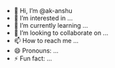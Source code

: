 - 👋 Hi, I’m @ak-anshu
- 👀 I’m interested in ...
- 🌱 I’m currently learning ...
- 💞️ I’m looking to collaborate on ...
- 📫 How to reach me ...
- 😄 Pronouns: ...
- ⚡ Fun fact: ...

<!---
ak-anshu/ak-anshu is a ✨ special ✨ repository because its `README.md` (this file) appears on your GitHub profile.
You can click the Preview link to take a look at your changes.
--->
